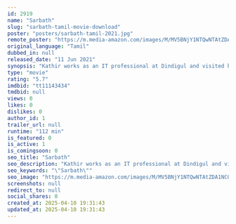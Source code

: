 ```yaml
---
id: 2919
name: "Sarbath"
slug: "sarbath-tamil-movie-download"
poster: "posters/sarbath-tamil-2021.jpg"
remote_poster: "https://m.media-amazon.com/images/M/MV5BNjY1NTQwNTAtZDA1NC00MzUxLWI1NmQtMjZkMWU1NmY5YWViXkEyXkFqcGc@._V1_SX300.jpg"
original_language: "Tamil"
dubbed_in: null
released_date: "11 Jun 2021"
synopsis: "Kathir works as an IT professional at Dindigul and visited his village on a holiday in order to attend his elder brother's wedding but only to realise that the wedding has been cancelled. Things take unexpected swift when relative..."
type: "movie"
rating: "5.7"
imdbid: "tt11143434"
tmdbid: null
views: 0
likes: 0
dislikes: 0
author_id: 1
trailer_url: null
runtime: "112 min"
is_featured: 0
is_active: 1
is_comingsoon: 0
seo_title: "Sarbath"
seo_description: "Kathir works as an IT professional at Dindigul and visited his village on a holiday in order to attend his elder brother's wedding but only to realise that the wedding has been cancelled. Things take unexpected swift when relative..."
seo_keywords: "\"Sarbath\""
seo_image: "https://m.media-amazon.com/images/M/MV5BNjY1NTQwNTAtZDA1NC00MzUxLWI1NmQtMjZkMWU1NmY5YWViXkEyXkFqcGc@._V1_SX300.jpg"
screenshots: null
redirect_to: null
social_shares: 0
created_at: 2025-04-10 19:31:43
updated_at: 2025-04-10 19:31:43
---
```


